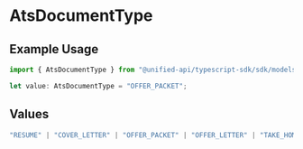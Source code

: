 # AtsDocumentType

## Example Usage

```typescript
import { AtsDocumentType } from "@unified-api/typescript-sdk/sdk/models/shared";

let value: AtsDocumentType = "OFFER_PACKET";
```

## Values

```typescript
"RESUME" | "COVER_LETTER" | "OFFER_PACKET" | "OFFER_LETTER" | "TAKE_HOME_TEST" | "OTHER"
```